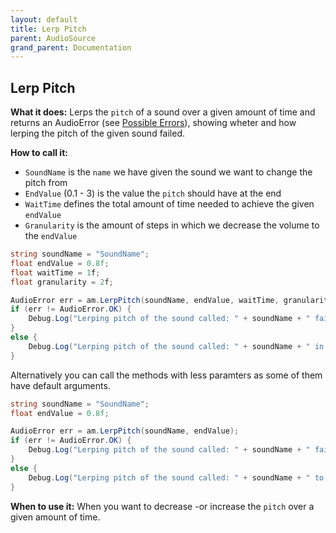 ```yaml
---
layout: default
title: Lerp Pitch
parent: AudioSource
grand_parent: Documentation
---
```


## Lerp Pitch
**What it does:**
Lerps the ```pitch``` of a sound over a given amount of time and returns an AudioError (see [Possible Errors](https://mathewhdyt.github.io/Unity-Audio-Manager/docs/documentation/index/#possible-errors)), showing wheter and how lerping the pitch of the given sound failed.

**How to call it:**
- ```SoundName``` is the ```name``` we have given the sound we want to change the pitch from
- ```EndValue``` (0.1 - 3) is the value the ```pitch``` should have at the end
- ```WaitTime``` defines the total amount of time needed to achieve the given ```endValue```
- ```Granularity``` is the amount of steps in which we decrease the volume to the ```endValue```

```csharp
string soundName = "SoundName";
float endValue = 0.8f;
float waitTime = 1f;
float granularity = 2f;

AudioError err = am.LerpPitch(soundName, endValue, waitTime, granularity);
if (err != AudioError.OK) {
    Debug.Log("Lerping pitch of the sound called: " + soundName + " failed with error id: " + err);
}
else {
    Debug.Log("Lerping pitch of the sound called: " + soundName + " in the time: " + waitTime.ToString("0.00") + " seconds with the endValue: " + endValue.ToString("0.00") + " and the granularity: " + granularity.ToString("0.00") + " succesfull");
}
```

Alternatively you can call the methods with less paramters as some of them have default arguments.

```csharp
string soundName = "SoundName";
float endValue = 0.8f;

AudioError err = am.LerpPitch(soundName, endValue);
if (err != AudioError.OK) {
    Debug.Log("Lerping pitch of the sound called: " + soundName + " failed with error id: " + err);
}
else {
    Debug.Log("Lerping pitch of the sound called: " + soundName + " to the endValue: " + endValue.ToString("0.00") + " succesfull");
}
```

**When to use it:**
When you want to decrease -or increase the ```pitch``` over a given amount of time.
